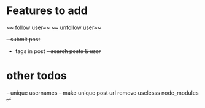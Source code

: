 # Features to add

~~ follow user~~
~~ unfollow user~~

~~- submit post~~

- tags in post
  ~~- search posts & user~~

# other todos

~~- unique usernames~~
~~- make unique post url~~
~~remove uselesss node_modules ✅~~
